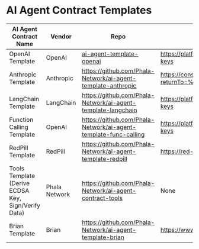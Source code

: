 # AI Agent Contract Templates

<table><thead><tr><th width="247">AI Agent Contract Name</th><th>Vendor</th><th>Repo</th><th>API Key</th></tr></thead><tbody><tr><td>OpenAI Template</td><td>OpenAI</td><td><a href="https://github.com/Phala-Network/ai-agent-template-openai">ai-agent-template-openai</a></td><td><a href="https://platform.openai.com/account/api-keys">https://platform.openai.com/account/api-keys</a></td></tr><tr><td>Anthropic Template</td><td>Anthropic</td><td><a href="https://github.com/Phala-Network/ai-agent-template-anthropic">https://github.com/Phala-Network/ai-agent-template-anthropic</a></td><td><a href="https://console.anthropic.com/login?returnTo=%2F%3F">https://console.anthropic.com/login?returnTo=%2F%3F</a></td></tr><tr><td>LangChain Template</td><td>LangChain</td><td><a href="https://github.com/Phala-Network/ai-agent-template-langchain">https://github.com/Phala-Network/ai-agent-template-langchain</a></td><td><a href="https://platform.openai.com/account/api-keys">https://platform.openai.com/account/api-keys</a></td></tr><tr><td>Function Calling Template</td><td>OpenAI</td><td><a href="https://github.com/Phala-Network/ai-agent-template-func-calling">https://github.com/Phala-Network/ai-agent-template-func-calling</a></td><td><a href="https://platform.openai.com/account/api-keys">https://platform.openai.com/account/api-keys</a></td></tr><tr><td>RedPill Template</td><td>RedPill</td><td><a href="https://github.com/Phala-Network/ai-agent-template-redpill">https://github.com/Phala-Network/ai-agent-template-redpill</a></td><td><a href="https://red-pill.ai">https://red-pill.ai</a></td></tr><tr><td>Tools Template<br>(Derive ECDSA Key, Sign/Verify Data)</td><td>Phala Network</td><td><a href="https://github.com/Phala-Network/ai-agent-contract-tools">https://github.com/Phala-Network/ai-agent-contract-tools</a></td><td>None</td></tr><tr><td>Brian Template</td><td>Brian</td><td><a href="https://github.com/Phala-Network/ai-agent-template-brian">https://github.com/Phala-Network/ai-agent-template-brian</a></td><td><a href="https://www.brianknows.org/app">https://www.brianknows.org/app</a></td></tr></tbody></table>

